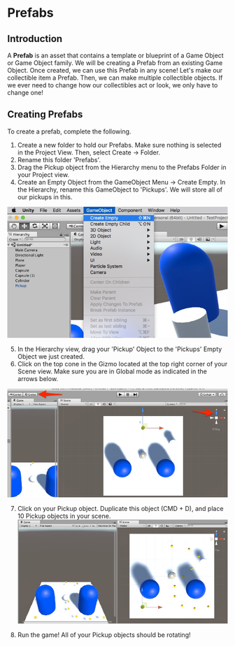 # Prefabs

## Introduction
A **Prefab** is an asset that contains a template or blueprint of a Game Object or Game Object family. We will be creating a Prefab from an existing Game Object. Once created, we can use this Prefab in any scene! Let's make our collectible item a Prefab. Then, we can make multiple collectible objects. If we ever need to change how our collectibles act or look, we only have to change one!  

## Creating Prefabs

To create a prefab, complete the following.

1. Create a new folder to hold our Prefabs. Make sure nothing is selected in the Project View. Then, select Create -> Folder.
2. Rename this folder 'Prefabs'.
3. Drag the Pickup object from the Hierarchy menu to the Prefabs Folder in your Project view.
4. Create an Empty Object from the GameObject Menu -> Create Empty. In the Hierarchy, rename this GameObject to 'Pickups'. We will store all of our pickups in this.

![Empty Object](https://github.com/junior-devleague/ancient-lands/blob/master/images/empty-object.jpg)

5. In the Hierarchy view, drag your 'Pickup' Object to the 'Pickups' Empty Object we just created.
6. Click on the top cone in the Gizmo located at the top right corner of your Scene view. Make sure you are in Global mode as indicated in the arrows below.

![Top View](https://github.com/junior-devleague/ancient-lands/blob/master/images/global-top-view.jpg)

7. Click on your Pickup object. Duplicate this object (CMD + D), and place 10 Pickup objects in your scene.
![Duplicate Object](https://github.com/junior-devleague/ancient-lands/blob/master/images/duplicate-objects.jpg)


8. Run the game! All of your Pickup objects should be rotating!
